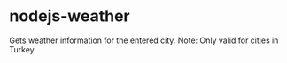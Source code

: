 # nodejs-weather
Gets weather information for the entered city. Note: Only valid for cities in Turkey
